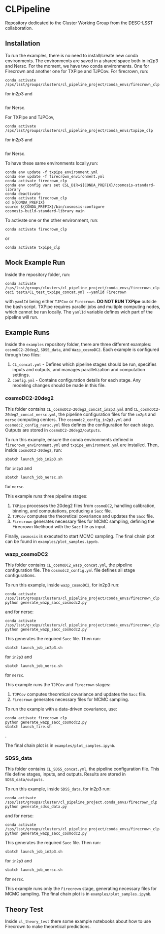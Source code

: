 # CLPipeline
Repository dedicated to the Cluster Working Group from the DESC-LSST collaboration.

## Installation
To run the examples, there is no need to install/create new conda environments.
The environments are saved in a shared space both in in2p3 and Nersc. For the 
moment, we have two conda environments. One for Firecrown and another one for
TXPipe and TJPCov. For firecrown, run:
```
conda activate /sps/lsst/groups/clusters/cl_pipeline_project/conda_envs/firecrown_clp
```
for in2p3 and 
```
```

for Nersc.

For TXPipe and TJPCov,
```
conda activate /sps/lsst/groups/clusters/cl_pipeline_project/conda_envs/txpipe_clp
```
for in2p3 and 
```
```
for Nersc.

To have these same environments locally,run:
```
conda env update -f txpipe_environment.yml
conda env update -f firecrown_environment.yml
conda activate firecrown_clp
conda env config vars set CSL_DIR=${CONDA_PREFIX}/cosmosis-standard-library
conda deactivate
conda activate firecrown_clp
cd ${CONDA_PREFIX}
source ${CONDA_PREFIX}/bin/cosmosis-configure
cosmosis-build-standard-library main
```
To activate one or the other environment, run:
```
conda activate firecrown_clp
```
or
```
conda activate txpipe_clp
```

## Mock Example Run
Inside the repository folder, run:
```
conda activate /sps/lsst/groups/clusters/cl_pipeline_project/conda_envs/firecrown_clp
ceci tests/CL_test_txpipe_concat.yml --yamlId Firecrown
```
with `yamlId` being either `TJPCov` or `Firecrown`. **DO NOT RUN TXPipe** outside
the bash script. TXPipe requires parallel jobs and multiple computing nodes, which
cannot be run locally. The `yamlId` variable defines wich part of the pipeline will
run.

## Example Runs
Inside the `examples` repository folder, there are three different examples:
`cosmoDC2-20deg2`, `SDSS_data`, and `Wazp_cosmoDC2`. Each example is configured
through two files:

1. `CL_concat.yml` - Defines which pipeline stages should be run, specifies
inputs and outputs, and manages parallelization and computation settings.
2. `config.yml` - Contains configuration details for each stage. Any modeling
changes should be made in this file.

### cosmoDC2-20deg2
This folder contains `CL_cosmoDC2-20deg2_concat_in2p3.yml` and
`CL_cosmoDC2-20deg2_concat_nersc.yml`, the pipeline configuration files for
the `in2p3` and `nersc` computing centers. The `cosmodc2_config_in2p3.yml` and 
`cosmodc2_config_nersc.yml` files defines the configuration for each stage.
Outputs are stored in `cosmoDC2-20deg2/outputs`.

To run this example, ensure the conda environments defined in
`firecrown_environment.yml` and `txpipe_environment.yml` are installed. Then,
inside `cosmoDC2-20deg2`, run:
```
sbatch launch_job_in2p3.sh
```
for `in2p3` and
```
sbatch launch_job_nersc.sh
```
for `nersc`.

This example runs three pipeline stages:
1. `TXPipe` processes the 20deg2 files from `cosmoDC2`, handling calibration,
binning, and computations, producing a `Sacc` file.
2. `TJPCov` computes the theoretical covariance and updates the `Sacc` file.
3. `Firecrown` generates necessary files for MCMC sampling, defining the
Firecrown likelihood with the `Sacc` file as input.

Finally, `cosmosis` is executed to start MCMC sampling. The final chain plot
can be found in `examples/plot_samples.ipynb`.

### wazp_cosmoDC2
This folder contains `CL_cosmoDC2_wazp_concat.yml`, the pipeline configuration 
file. The `cosmodc2_config.yml` file defines all stage configurations.

To run this example, inside
`wazp_cosmoDC2`, for in2p3 run:
```
conda activate /sps/lsst/groups/clusters/cl_pipeline_project/conda_envs/firecrown_clp
python generate_wazp_sacc_cosmodc2.py
```
and for nersc:
```
conda activate /sps/lsst/groups/clusters/cl_pipeline_project/conda_envs/firecrown_clp
python generate_wazp_sacc_cosmodc2.py
```
This generates the required `Sacc` file. Then run:
```
sbatch launch_job_in2p3.sh
```
for `in2p3` and
```
sbatch launch_job_nersc.sh
```
for `nersc`.

This example runs the `TJPCov` and `Firecrown` stages:
1. `TJPCov` computes theoretical covariance and updates the `Sacc` file.
2. `Firecrown` generates necessary files for MCMC sampling.

To run the example with a data-driven covariance, use:
```
conda activate firecrown_clp
python generate_wazp_sacc_cosmodc2.py
sbatch launch_fire.sh
```
.

The final chain plot is in `examples/plot_samples.ipynb`.

### SDSS_data
This folder contains `CL_SDSS_concat.yml`, the pipeline configuration file.
This file define stages, inputs, and outputs. Results are stored in `SDSS_data/outputs`.

To run this example, inside `SDSS_data`, for in2p3 run:

```
conda activate /sps/lsst/groups/cluster/cl_pipeline_project.conda_envs/firecrown_clp
python generate_sdss_data.py
```
and for nersc:
```
conda activate /sps/lsst/groups/clusters/cl_pipeline_project/conda_envs/firecrown_clp
python generate_wazp_sacc_cosmodc2.py
```

This generates the required `Sacc` file. Then run:
```
sbatch launch_job_in2p3.sh
```
for `in2p3` and
```
sbatch launch_job_nersc.sh
```
for `nersc`.

This example runs only the `Firecrown` stage, generating necessary files for
MCMC sampling. The final chain plot is in `examples/plot_samples.ipynb`.

## Theory Test
Inside `cl_theory_test` there some example notebooks about how to use Firecrown
to make theoretical predictions.
